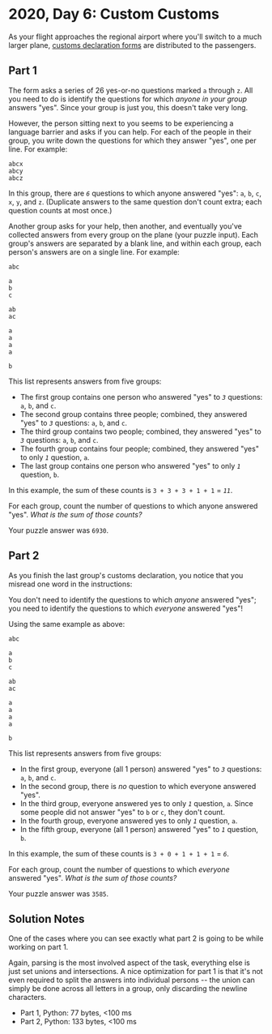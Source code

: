 # 2020, Day 6: Custom Customs

As your flight approaches the regional airport where you'll switch to a much larger plane, [customs declaration forms](https://en.wikipedia.org/wiki/Customs_declaration) are distributed to the passengers.

## Part 1

The form asks a series of 26 yes-or-no questions marked `a` through `z`. All you need to do is identify the questions for which _anyone in your group_ answers "yes". Since your group is just you, this doesn't take very long.

However, the person sitting next to you seems to be experiencing a language barrier and asks if you can help. For each of the people in their group, you write down the questions for which they answer "yes", one per line. For example:

    abcx
    abcy
    abcz
    

In this group, there are _`6`_ questions to which anyone answered "yes": `a`, `b`, `c`, `x`, `y`, and `z`. (Duplicate answers to the same question don't count extra; each question counts at most once.)

Another group asks for your help, then another, and eventually you've collected answers from every group on the plane (your puzzle input). Each group's answers are separated by a blank line, and within each group, each person's answers are on a single line. For example:

    abc
    
    a
    b
    c
    
    ab
    ac
    
    a
    a
    a
    a
    
    b
    

This list represents answers from five groups:

*   The first group contains one person who answered "yes" to _`3`_ questions: `a`, `b`, and `c`.
*   The second group contains three people; combined, they answered "yes" to _`3`_ questions: `a`, `b`, and `c`.
*   The third group contains two people; combined, they answered "yes" to _`3`_ questions: `a`, `b`, and `c`.
*   The fourth group contains four people; combined, they answered "yes" to only _`1`_ question, `a`.
*   The last group contains one person who answered "yes" to only _`1`_ question, `b`.

In this example, the sum of these counts is `3 + 3 + 3 + 1 + 1` = _`11`_.

For each group, count the number of questions to which anyone answered "yes". _What is the sum of those counts?_

Your puzzle answer was `6930`.

## Part 2

As you finish the last group's customs declaration, you notice that you misread one word in the instructions:

You don't need to identify the questions to which _anyone_ answered "yes"; you need to identify the questions to which _everyone_ answered "yes"!

Using the same example as above:

    abc
    
    a
    b
    c
    
    ab
    ac
    
    a
    a
    a
    a
    
    b
    

This list represents answers from five groups:

*   In the first group, everyone (all 1 person) answered "yes" to _`3`_ questions: `a`, `b`, and `c`.
*   In the second group, there is _no_ question to which everyone answered "yes".
*   In the third group, everyone answered yes to only _`1`_ question, `a`. Since some people did not answer "yes" to `b` or `c`, they don't count.
*   In the fourth group, everyone answered yes to only _`1`_ question, `a`.
*   In the fifth group, everyone (all 1 person) answered "yes" to _`1`_ question, `b`.

In this example, the sum of these counts is `3 + 0 + 1 + 1 + 1` = _`6`_.

For each group, count the number of questions to which _everyone_ answered "yes". _What is the sum of those counts?_

Your puzzle answer was `3585`.


## Solution Notes

One of the cases where you can see exactly what part 2 is going to be while working on part 1.

Again, parsing is the most involved aspect of the task, everything else is just set unions and intersections. A nice optimization for part 1 is that it's not even required to split the answers into individual persons -- the union can simply be done across all letters in a group, only discarding the newline characters.

* Part 1, Python: 77 bytes, <100 ms
* Part 2, Python: 133 bytes, <100 ms
